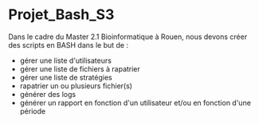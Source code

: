 # Projet_Bash_S3

Dans le cadre du Master 2.1 Bioinformatique à Rouen, nous devons créer des scripts en BASH dans le but de :
- gérer une liste d'utilisateurs
- gérer une liste de fichiers à rapatrier
- gérer une liste de stratégies
- rapatrier un ou plusieurs fichier(s)
- générer des logs
- générer un rapport en fonction d'un utilisateur et/ou en fonction d'une période
